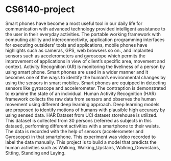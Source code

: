 # CS6140-project
Smart phones have become a most useful tool in our daily life for communication with advanced technology provided intelligent assistance to the user in their everyday activities. The portable working framework with computing ability and interconnectivity, application programming interfaces for executing outsiders’ tools and applications, mobile phones have highlights such as cameras, GPS, web browsers so on., and implanted sensors such as accelerometers and gyroscope which permits the improvement of applications in view of client’s specific area, movement and context.  Activity Recognition (AR) is monitoring the liveliness of a person by using smart phone. Smart phones are used in a wider manner and it becomes one of the ways to identify the human’s environmental changes by using the sensors in smart mobiles. Smart phones are equipped in detecting sensors like gyroscope and accelerometer. The contraption is demonstrated to examine the state of an individual.  Human Activity Recognition (HAR) framework collects the raw data from sensors and observes the human movement using different deep learning approach. Deep learning models are proposed to identify motions of humans with plausible high accuracy by using sensed data.  HAR Dataset from UCI dataset storehouse is utilized. This dataset is collected from 30 persons (referred as subjects in this dataset), performing different activities with a smartphone to their waists. The data is recorded with the help of sensors (accelerometer and Gyroscope) in that smartphone. This experiment was video recorded to label the data manually.  This project is to build a model that predicts the human activities such as Walking, Walking_Upstairs, Walking_Downstairs, Sitting, Standing and Laying.
